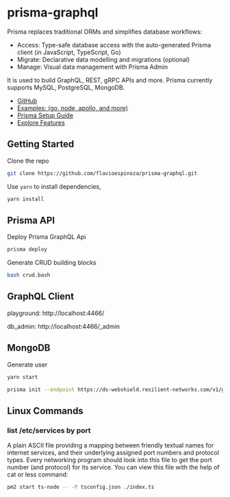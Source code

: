 # prisma-graphql
Prisma replaces traditional ORMs and simplifies database workflows:

- Access: Type-safe database access with the auto-generated Prisma client (in JavaScript, TypeScript, Go)
- Migrate: Declarative data modelling and migrations (optional)
- Manage: Visual data management with Prisma Admin

It is used to build GraphQL, REST, gRPC APIs and more. Prisma currently supports MySQL, PostgreSQL, MongoDB.

- [GitHub](https://github.com/prisma/prisma)
- [Examples: (go, node, apollo, and more)](https://github.com/prisma/prisma)
- [Prisma Setup Guide](https://www.prisma.io/docs/get-started/01-setting-up-prisma-new-database-TYPESCRIPT-t002/)
- [Explore Features](https://www.prisma.io/docs/get-started/04-explore-features-f001/)

## Getting Started
Clone the repo
```bash
git clone https://github.com/flavioespinoza/prisma-graphql.git
```

Use `yarn` to install dependencies,
```bash
yarn install
```

## Prisma API
Deploy Prisma GraphQL Api
```bash
prisma deploy
```

Generate CRUD building blocks
```bash
bash crud.bash
```

## GraphQL Client
playground: http://localhost:4466/

db_admin: http://localhost:4466/_admin

## MongoDB
Generate user
```bash
yarn start
```

```bash
prisma init --endpoint https://ds-webshield.resilient-networks.com/v1/graphql
```

## Linux Commands

### list /etc/services by port
A plain ASCII file providing a mapping between friendly textual names for internet services, and their underlying assigned port numbers and protocol types. Every networking program should look into this file to get the port number (and protocol) for its service. You can view this file with the help of cat or less command:
```bash
pm2 start ts-node -- -P tsconfig.json ./index.ts
```

